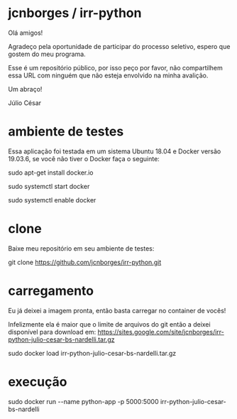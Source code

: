 # jcnborges / irr-python

Olá amigos!

Agradeço pela oportunidade de participar do processo seletivo, espero que gostem do meu programa.

Esse é um repositório público, por isso peço por favor, não compartilhem essa URL com ninguém que não esteja envolvido na minha avalição.

Um abraço!

Júlio César

# ambiente de testes

Essa aplicação foi testada em um sistema Ubuntu 18.04 e Docker versão 19.03.6, se você não tiver o Docker faça o seguinte:

sudo apt-get install docker.io

sudo systemctl start docker

sudo systemctl enable docker

# clone

Baixe meu repositório em seu ambiente de testes:

git clone https://github.com/jcnborges/irr-python.git

# carregamento

Eu já deixei a imagem pronta, então basta carregar no container de vocês!

Infelizmente ela é maior que o limite de arquivos do git então a deixei disponível para download em: https://sites.google.com/site/jcnborges/irr-python-julio-cesar-bs-nardelli.tar.gz

sudo docker load irr-python-julio-cesar-bs-nardelli.tar.gz

# execução

sudo docker run --name python-app -p 5000:5000 irr-python-julio-cesar-bs-nardelli
